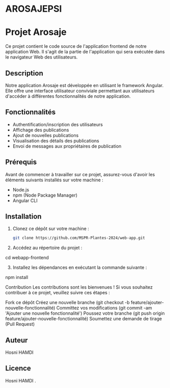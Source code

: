 # AROSAJEPSI


# Projet Arosaje

Ce projet contient le code source de l'application frontend de notre application Web. Il s'agit de la partie de l'application qui sera exécutée dans le navigateur Web des utilisateurs.

## Description
 
Notre application Arosaje est développée en utilisant le framework Angular. Elle offre une interface utilisateur conviviale permettant aux utilisateurs d'accéder à différentes fonctionnalités de notre application.

## Fonctionnalités

- Authentification/inscription des utilisateurs
- Affichage des publications
- Ajout de nouvelles publications
- Visualisation des détails des publications
- Envoi de messages aux propriétaires de publication

## Prérequis

Avant de commencer à travailler sur ce projet, assurez-vous d'avoir les éléments suivants installés sur votre machine :

- Node.js
- npm (Node Package Manager)
- Angular CLI

## Installation

1. Clonez ce dépôt sur votre machine :
   ```bash
   git clone https://github.com/MSPR-Plantes-2024/web-app.git

2. Accédez au répertoire du projet :


cd webapp-frontend

3. Installez les dépendances en exécutant la commande suivante :

npm install

Contribution
Les contributions sont les bienvenues ! Si vous souhaitez contribuer à ce projet, veuillez suivre ces étapes :

Fork ce dépôt
Créez une nouvelle branche (git checkout -b feature/ajouter-nouvelle-fonctionnalité)
Committez vos modifications (git commit -am 'Ajouter une nouvelle fonctionnalité')
Poussez votre branche (git push origin feature/ajouter-nouvelle-fonctionnalité)
Soumettez une demande de tirage (Pull Request)


## Auteur

Hosni HAMDI

## Licence

Hosni HAMDI .